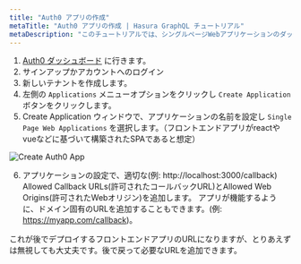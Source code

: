 ```yaml
---
title: "Auth0 アプリの作成"
metaTitle: "Auth0 アプリの作成 | Hasura GraphQL チュートリアル"
metaDescription: "このチュートリアルでは、シングルページWebアプリケーションのダッシュボードを使用してAuth0アプリを作成する方法を学びます"
---
```



<YoutubeEmbed link="https://www.youtube.com/embed/BXJk0wao42U" />

1. [Auth0 ダッシュボード](https://manage.auth0.com/) に行きます。
2. サインアップかアカウントへのログイン
3. 新しいテナントを作成します。
4. 左側の `Applications` メニューオプションをクリックし `Create Application` ボタンをクリックします。
5. Create Application ウィンドウで、アプリケーションの名前を設定し `Single Page Web Applications` を選択します。（フロントエンドアプリがreactやvueなどに基づいて構築されたSPAであると想定）

![Create Auth0 App](https://graphql-engine-cdn.hasura.io/learn-hasura/assets/graphql-hasura/create-auth0-app.png)

6. アプリケーションの設定で、適切な(例: http://localhost:3000/callback) Allowed Callback URLs(許可されたコールバックURL)とAllowed Web Origins(許可されたWebオリジン)を追加します。 アプリが機能するように、ドメイン固有のURLを追加することもできます。(例: https://myapp.com/callback)。

これが後でデプロイするフロントエンドアプリのURLになりますが、とりあえずは無視しても大丈夫です。後で戻って必要なURLを追加できます。
